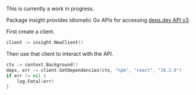 This is currently a work in progress.

Package insight provides idiomatic Go APIs for accessing
[deps.dev API v3](https://docs.deps.dev/api/v3/).

First create a client.

```go
client := insight.NewClient()
```

Then use that client to interact with the API.

```go
ctx := context.Background()
deps, err := client.GetDependencies(ctx, "npm", "react", "18.2.0")
if err != nil {
    log.Fatal(err)
}
```